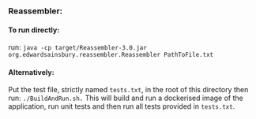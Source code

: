 ### Reassembler:

#### To run directly: 

run: `java -cp target/Reassembler-3.0.jar org.edwardsainsbury.reassembler.Reassembler PathToFile.txt`

#### Alternatively:

Put the test file, strictly named `tests.txt`, in the root of this directory then run: `./BuildAndRun.sh.`
This will build and run a dockerised image of the application, run unit tests and then run all tests
provided in `tests.txt`.